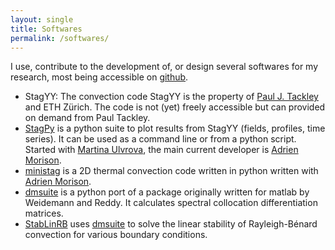 ```yaml
---
layout: single
title: Softwares
permalink: /softwares/
---
```


I use, contribute to the development of, or design several softwares for my research, most being
accessible on [github](https://github.com/).

* StagYY: The convection code StagYY is the property of [Paul
  J. Tackley](http://jupiter.ethz.ch/~pjt/index.html) and ETH
  Zürich. The code is not (yet) freely accessible but can provided on demand from
  Paul Tackley.
* [StagPy](https://github.com/StagPython/StagPy) is a python suite to
  plot results from StagYY (fields, profiles, time series). It can be used as a command line or from a
  python script. Started with
  [Martina Ulvrova](https://mulvrova.github.io/about.html), the main current developer is
  [Adrien Morison](https://adrienmorison.com/about/).
* [ministag](https://github.com/StagPython/ministag) is a 2D
  thermal convection code written in python written with [Adrien Morison](https://adrienmorison.com/about/).
* [dmsuite](https://github.com/labrosse/dmsuite) is a python port of a
  package originally written for matlab by Weidemann and Reddy. It
  calculates spectral collocation differentiation matrices.
* [StabLinRB](https://github.com/labrosse/StabLinRB) uses
  [dmsuite](https://github.com/labrosse/dmsuite) to solve the linear
  stability of Rayleigh-Bénard convection for various boundary
  conditions. 



